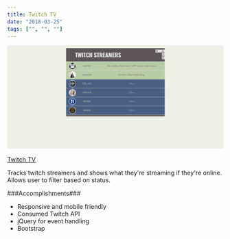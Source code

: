```yaml
---
title: Twitch TV
date: "2018-03-25"
tags: ["", "", ""]
---
```


![Twitch TV](../assets/twitch-tv-573.png "Twitch TV")

[Twitch TV](https://jenlky.github.io/twitch-tv/)

Tracks twitch streamers and shows what they're streaming if they're online. Allows user to filter based on status.

###Accomplishments###

- Responsive and mobile friendly
- Consumed Twitch API
- jQuery for event handling
- Bootstrap

